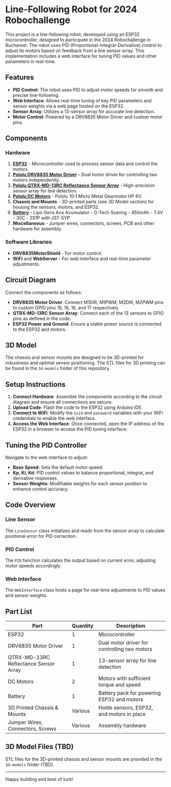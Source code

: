 # Line-Following Robot for 2024 Robochallenge

This project is a line-following robot, developed using an ESP32 microcontroller, designed to participate in the 2024 Robochallenge in Bucharest. The robot uses PID (Proportional-Integral-Derivative) control to adjust its motors based on feedback from a line sensor array. This implementation includes a web interface for tuning PID values and other parameters in real-time.

## Features

- **PID Control**: The robot uses PID to adjust motor speeds for smooth and precise line-following.
- **Web Interface**: Allows real-time tuning of key PID parameters and sensor weights via a web page hosted on the ESP32.
- **Sensor Array**: Utilizes a 13-sensor array for accurate line detection.
- **Motor Control**: Powered by a DRV8835 Motor Driver and custom motor pins.

## Components

### Hardware
1. **[ESP32](https://www.optimusdigital.ro/en/esp32-boards/12933-plusivo-esp32-and-ble-compatible-wireless-development-board.html?search_query=esp32&results=38)** - Microcontroller used to process sensor data and control the motors.
2. **[Pololu DRV8835 Motor Driver](https://www.pololu.com/product/2135)** - Dual motor driver for controlling two motors independently.
3. **[Pololu QTRX-MD-13RC Reflectance Sensor Array](https://www.pololu.com/product/4353)** - High-precision sensor array for line detection.
4. **[Pololu DC Motors](https://www.pololu.com/product/999)** - Pololu 10:1 Micro Metal Gearmotor HP 6V.
5. **Chassis and Mounts** - 3D-printed parts (see 3D Model section) for housing the sensors, motors, and ESP32.
6. **[Battery](https://hpi-racing.ro/li-po-2s-74v/acumulator-lipo-gens-ace-g-tech-soaring-450mah-74v-30c-2s1p-cu-jst-syp.html)** - Lipo Gens Ace Acumulator - G-Tech Soaring - 450mAh - 7.4V - 30C - 2S1P with JST-SYP
7. **Miscellaneous** - Jumper wires, connectors, screws, PCB and other hardware for assembly.

### Software Libraries
- **DRV8835MotorShield** - For motor control.
- **WiFi** and **WebServer** - For web interface and real-time parameter adjustments.

## Circuit Diagram

Connect the components as follows:
- **DRV8835 Motor Driver**: Connect M1DIR, M1PWM, M2DIR, M2PWM pins to custom GPIO pins 19, 18, 16, and 17 respectively.
- **QTRX-MD-13RC Sensor Array**: Connect each of the 13 sensors to GPIO pins as defined in the code.
- **ESP32 Power and Ground**: Ensure a stable power source is connected to the ESP32 and motors.

## 3D Model

The chassis and sensor mounts are designed to be 3D-printed for robustness and optimal sensor positioning. The STL files for 3D printing can be found in the `3d-models` folder of this repository.

## Setup Instructions

1. **Connect Hardware**: Assemble the components according to the circuit diagram and ensure all connections are secure.
2. **Upload Code**: Flash the code to the ESP32 using Arduino IDE.
3. **Connect to WiFi**: Modify the `ssid` and `password` variables with your WiFi credentials to enable the web interface.
4. **Access the Web Interface**: Once connected, open the IP address of the ESP32 in a browser to access the PID tuning interface.

## Tuning the PID Controller

Navigate to the web interface to adjust:
- **Base Speed**: Sets the default motor speed.
- **Kp, Ki, Kd**: PID control values to balance proportional, integral, and derivative responses.
- **Sensor Weights**: Modifiable weights for each sensor position to enhance control accuracy.

## Code Overview

### Line Sensor

The `LineSensor` class initializes and reads from the sensor array to calculate positional error for PID correction.

### PID Control

The `PID` function calculates the output based on current error, adjusting motor speeds accordingly.

### Web Interface

The `WebInterface` class hosts a page for real-time adjustments to PID values and sensor weights.

## Part List

| Part                           | Quantity | Description |
| ------------------------------ | -------- | ----------- |
| ESP32                          | 1        | Microcontroller |
| DRV8835 Motor Driver           | 1        | Dual motor driver for controlling two motors |
| QTRX-MD-13RC Reflectance Sensor Array | 1        | 13-sensor array for line detection |
| DC Motors                      | 2        | Motors with sufficient torque and speed |
| Battery                        | 1        | Battery pack for powering ESP32 and motors |
| 3D Printed Chassis & Mounts    | Various  | Holds sensors, ESP32, and motors in place |
| Jumper Wires, Connectors, Screws | Various | Assembly hardware |

## 3D Model Files (TBD)

STL files for the 3D-printed chassis and sensor mounts are provided in the `3d-models` folder (TBD).

---

Happy building and best of luck!
